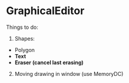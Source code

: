 GraphicalEditor
===============

Things to do:

1. Shapes:
  - Polygon
  - <b>Text</b>
  - <b>Eraser (cancel last erasing)</b>
2. Moving drawing in window (use MemoryDC)

